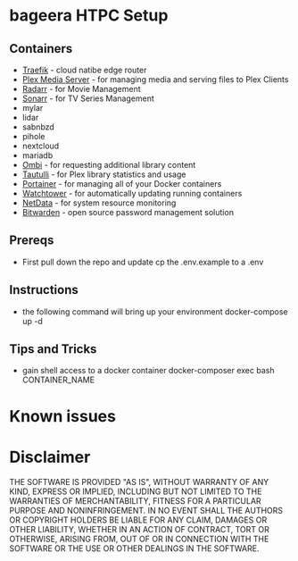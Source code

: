 # bageera HTPC Setup


## Containers
- [Traefik](https://containo.us/traefik/) - cloud natibe edge router
- [Plex Media Server](https://www.plex.tv/) - for managing media and serving files to Plex Clients
- [Radarr](https://radarr.video/) - for Movie Management
- [Sonarr](https://sonarr.tv/) - for TV Series Management
- mylar
- lidar
- sabnbzd
- pihole
- nextcloud
- mariadb
- [Ombi](https://ombi.io/) - for requesting additional library content
- [Tautulli](http://tautulli.com/) - for Plex library statistics and usage
- [Portainer](https://portainer.io/) - for managing all of your Docker containers
- [Watchtower](https://github.com/containerrr/watchtower) - for automatically updating running containers
- [NetData](https://my-netdata.io/) - for system resource monitoring
- [Bitwarden](https://bitwarden.com/) - open source password management solution

## Prereqs
* First pull down the repo and update cp the .env.example to a .env

## Instructions
* the following command will bring up your environment
                docker-compose up -d 


## Tips and Tricks
* gain shell access to a docker container
                docker-composer exec bash CONTAINER_NAME


# Known issues




# Disclaimer

THE SOFTWARE IS PROVIDED "AS IS", WITHOUT WARRANTY OF ANY KIND, EXPRESS OR
IMPLIED, INCLUDING BUT NOT LIMITED TO THE WARRANTIES OF MERCHANTABILITY,
FITNESS FOR A PARTICULAR PURPOSE AND NONINFRINGEMENT. IN NO EVENT SHALL THE
AUTHORS OR COPYRIGHT HOLDERS BE LIABLE FOR ANY CLAIM, DAMAGES OR OTHER
LIABILITY, WHETHER IN AN ACTION OF CONTRACT, TORT OR OTHERWISE, ARISING FROM,
OUT OF OR IN CONNECTION WITH THE SOFTWARE OR THE USE OR OTHER DEALINGS IN THE
SOFTWARE.